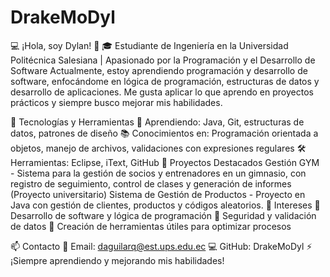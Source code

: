 # DrakeMoDyl
💻 ¡Hola, soy Dylan! 🚀
🎓 Estudiante de Ingeniería en la Universidad Politécnica Salesiana | Apasionado por la Programación y el Desarrollo de Software
Actualmente, estoy aprendiendo programación y desarrollo de software, enfocándome en lógica de programación, estructuras de datos y desarrollo de aplicaciones. Me gusta aplicar lo que aprendo en proyectos prácticos y siempre busco mejorar mis habilidades.

🚀 Tecnologías y Herramientas
🌱 Aprendiendo: Java, Git, estructuras de datos, patrones de diseño
📚 Conocimientos en: Programación orientada a objetos, manejo de archivos, validaciones con expresiones regulares
🛠 Herramientas: Eclipse, iText, GitHub
📌 Proyectos Destacados
Gestión GYM - Sistema para la gestión de socios y entrenadores en un gimnasio, con registro de seguimiento, control de clases y generación de informes (Proyecto universitario)
Sistema de Gestión de Productos - Proyecto en Java con gestión de clientes, productos y códigos aleatorios.
🎯 Intereses
🔹 Desarrollo de software y lógica de programación
🔹 Seguridad y validación de datos
🔹 Creación de herramientas útiles para optimizar procesos

📫 Contacto
📧 Email: daguilarq@est.ups.edu.ec
💻 GitHub: DrakeMoDyl
⚡ ¡Siempre aprendiendo y mejorando mis habilidades!
